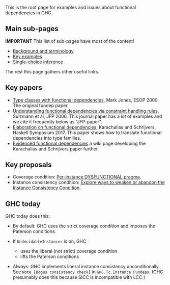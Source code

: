 This is the root page for examples and issues about functional dependencies in GHC.

## Main sub-pages

**IMPORTANT** This list of sub-pages have most of the content!

* [Background and terminology](Functional-dependencies-in-GHC/background-and-terminology)
* [Key examples](Functional-dependencies-in-GHC/key-examples)
* [Single-choice inference](Functional-dependencies-in-GHC/Single-choice-inference)

The rest this page gathers other useful links.

## Key papers

* [Type classes with functional dependencies](https://web.cecs.pdx.edu/~mpj/pubs/fundeps.html), Mark Jones, ESOP 2000.  The original fundep paper.
* [Understanding functional dependencies via constraint handling rules](https://www.microsoft.com/en-us/research/publication/understanding-functional-dependencies-via-constraint-handling-rules/), Sulzmann et al, JFP 2006.  This journal paper has a lot of examples and we cite it frequently below as "JFP-paper".
* [Elaboration on functional dependencies](https://people.cs.kuleuven.be/~tom.schrijvers/portfolio/haskell2017a.html), Karachalias and Schrijvers, Haskell Symposium 2017.  This paper shows how to translate functional dependencies into type families.
* [Evidenced functional dependencies](https://gitlab.haskell.org/ghc/ghc/-/wikis/Functional-dependencies/Evidenced-Functional-Dependencies) a wiki page developing the Karachalias and Schrijvers paper further.

## Key proposals

* Coverage condition: [Per-instance DYSFUNCTIONAL pragma](https://github.com/ghc-proposals/ghc-proposals/pull/374).
* Instance consistency condition: [Explore ways to weaken or abandon the Instance Consistency Condition](https://github.com/ghc-proposals/ghc-proposals/issues/391).

## GHC today

GHC today does this:

* By default: GHC uses the strict coverage condition and imposes the Paterson conditions.

* If `UndecidableInstances` is on, GHC
  * uses the liberal (not strict) coverage condition
  * lifts the Paterson conditions

* Always: GHC implements liberal instance consistency unconditionally.  See `Note [Bogus consistency check]` in `GHC.Tc.Instance.Fundeps`.  (GHC presumably does this because SICC is incompatible with LCC.)
